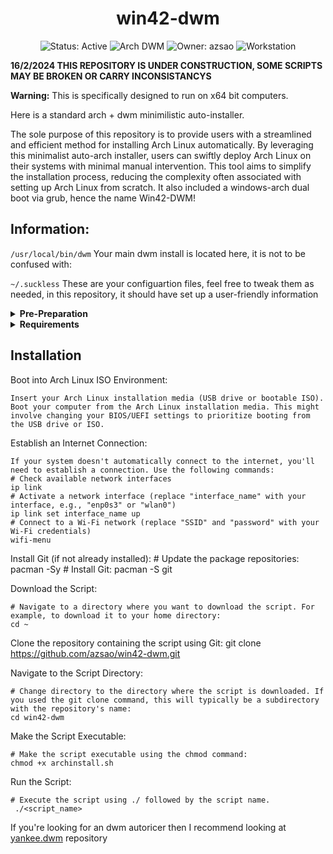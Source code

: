 <div align="center">

# win42-dwm

![Status: Active](https://img.shields.io/badge/Status-Active-brightgreen?style=flat-square) ![Arch DWM](https://img.shields.io/badge/Arch-DWM-blue?style=flat-square) ![Owner: azsao](https://img.shields.io/badge/Owner-azsao-yellow?style=flat-square) ![Workstation](https://img.shields.io/badge/Workstation-red?style=flat-square)

</div>

**16/2/2024 THIS REPOSITORY IS UNDER CONSTRUCTION, SOME SCRIPTS MAY BE BROKEN OR CARRY INCONSISTANCYS**

**Warning:** This is specifically designed to run on x64 bit computers.

Here is a standard arch + dwm minimilistic auto-installer.

The sole purpose of this repository is to provide users with a streamlined and efficient method for installing Arch Linux automatically. By leveraging this minimalist auto-arch installer, users can swiftly deploy Arch Linux on their systems with minimal manual intervention. This tool aims to simplify the installation process, reducing the complexity often associated with setting up Arch Linux from scratch. It also included a windows-arch dual boot via grub, hence the name Win42-DWM! 

## Information:  

`/usr/local/bin/dwm`
Your main dwm install is located here, it is not to be confused with:

`~/.suckless`
These are your configuartion files, feel free to tweak them as needed, in this repository, it should have set up a user-friendly information

<details>
  <summary><strong>Pre-Preparation</strong></summary>

Open Disk Management: Press the Windows + R keys to open the Run dialog box and type diskmgmt.msc1. Alternatively, you can right-click on the Start menu icon in the taskbar and select "Disk Management"

Shrink Volume: Right-click on the C: drive and select "Shrink Volume"1. In the following dialog box, you can specify how much space the new partition should have1. Windows will offer to shrink the entire available memory on the hard disk by default2. If you want to assign a smaller amount of memory to the partition, simply adjust the value beside "Enter the amount of space to shrink in MB"1. You can specify the value in megabytes1.

Create the First Partition:
Right-click on the unallocated space created from shrinking the volume and select "New Simple Volume". Follow the wizard, specify the size for this partition in MBs (this will be the size of your first partition), 

Repeat for the Other Two Partitions:
Follow the same process of shrinking the volume and creating new partitions for the remaining unallocated space.

Remember to allocate a sufficent amount of resources! 3 partitions are recomended
- EFI (2000 mb)
- Swap (10000 mb)
- ROOT (Main filesystem, include as much space as you want)


</details>

<details>
  <summary><strong>Requirements</strong></summary>

Hardware Requirements:

- A 64-bit capable processor.
  At least 512 MB of RAM (recommended minimum is 2 GB).
  At least 1 GB of free disk space (recommended minimum is 20 GB for a basic installation, but more is recommended if you plan to install additional software or store data).
  A reliable internet connection (for downloading packages and updates during installation).

Installation Medium:

- An Arch Linux ISO image. You can download the latest ISO from the official Arch Linux website.
  You can either burn the ISO to a CD/DVD or write it to a USB flash drive to use as the installation medium. Tools like Rufus, Etcher, or dd can be used for this purpose.

Bootable Media Creation:

- If using a USB drive, ensure it's bootable. This involves writing the Arch Linux ISO image to the USB drive using a tool like Rufus (on Windows), Etcher (on macOS, Windows, or Linux), or dd (on Linux).



</details>


## Installation

Boot into Arch Linux ISO Environment:

    Insert your Arch Linux installation media (USB drive or bootable ISO).
    Boot your computer from the Arch Linux installation media. This might involve changing your BIOS/UEFI settings to prioritize booting from the USB drive or ISO.

Establish an Internet Connection:

    If your system doesn't automatically connect to the internet, you'll need to establish a connection. Use the following commands:
    # Check available network interfaces
    ip link
    # Activate a network interface (replace "interface_name" with your interface, e.g., "enp0s3" or "wlan0")
    ip link set interface_name up
    # Connect to a Wi-Fi network (replace "SSID" and "password" with your Wi-Fi credentials)
    wifi-menu

Install Git (if not already installed):
    # Update the package repositories:
    pacman -Sy
    # Install Git:
    pacman -S git

Download the Script:

    # Navigate to a directory where you want to download the script. For example, to download it to your home directory:
    cd ~

Clone the repository containing the script using Git:
    git clone https://github.com/azsao/win42-dwm.git

Navigate to the Script Directory:

    # Change directory to the directory where the script is downloaded. If you used the git clone command, this will typically be a subdirectory with the repository's name:
    cd win42-dwm

Make the Script Executable:

    # Make the script executable using the chmod command:
    chmod +x archinstall.sh

Run the Script:

    # Execute the script using ./ followed by the script name. 
     ./<script_name>



If you're looking for an dwm autoricer then I recommend looking at [yankee.dwm](https://github.com/azsao/yankee.dwm) repository


